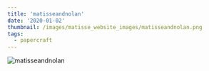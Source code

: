 ```yaml
---
title: 'matisseandnolan'
date: '2020-01-02'
thumbnail: /images/matisse_website_images/matisseandnolan.png
tags:
  - papercraft
---
```


![matisseandnolan](/images/matisse_website_images/matisseandnolan.png)
